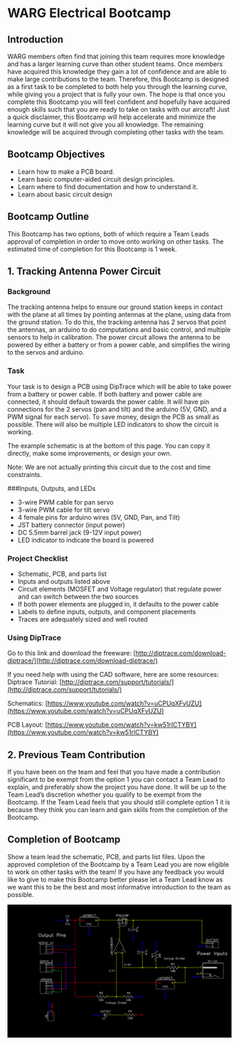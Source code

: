 ﻿
# WARG Electrical Bootcamp

## Introduction

WARG members often find that joining this team requires more knowledge and has a larger learning curve than other student teams. Once members have acquired this knowledge they gain a lot of confidence and are able to make large contributions to the team. Therefore, this Bootcamp is designed as a first task to be completed to both help you through the learning curve, while giving you a project that is fully your own. The hope is that once you complete this Bootcamp you will feel confident and hopefully have acquired enough skills such that you are ready to take on tasks with our aircraft! Just a quick disclaimer, this Bootcamp will help accelerate and minimize the learning curve but it will not give you all knowledge. The remaining knowledge will be acquired through completing other tasks with the team.

## Bootcamp Objectives

- Learn how to make a PCB board.
- Learn basic computer-aided circuit design principles.
- Learn where to find documentation and how to understand it.
- Learn about basic circuit design

## Bootcamp Outline
This Bootcamp has two options, both of which require a Team Leads approval of completion in order to move onto working on other tasks. The estimated time of completion for this Bootcamp is 1 week.

## 1. Tracking Antenna Power Circuit

### Background

The tracking antenna helps to ensure our ground station keeps in contact with the plane at all times by pointing antennas at the plane, using data from the ground station. To do this, the tracking antenna has 2 servos that point the antennas, an arduino to do computations and basic control, and multiple sensors to help in calibration. 
The power circuit allows the antenna to be powered by either a battery or from a power cable, and simplifies the wiring to the servos and arduino.

### Task

Your task is to design a PCB using DipTrace which will be able to take power from a battery or power cable.  If both battery and power cable are connected, it should default towards the power cable. It will have pin connections for the 2 servos (pan and tilt) and the arduino (5V, GND, and a PWM signal for each servo). To save money, design the PCB as small as possible. There will also be multiple LED indicators to show the circuit is working.

The example schematic is at the bottom of this page. You can copy it directly, make some improvements, or design your own.  

Note: We are not actually printing this circuit due to the cost and time constraints.

###Inputs, Outputs, and LEDs
- 3-wire PWM cable for pan servo
- 3-wire PWM cable for tilt servo
- 4 female pins for arduino wires (5V, GND, Pan, and Tilt)
- JST battery connector (input power)
- DC 5.5mm barrel jack (9-12V input power)
- LED indicator to indicate the board is powered

### Project Checklist
- Schematic, PCB, and parts list
- Inputs and outputs listed above
- Circuit elements (MOSFET and Voltage regulator) that regulate power and can switch between the two sources
- If both power elements are plugged in, it defaults to the power cable
- Labels to define inputs, outputs, and component placements
- Traces are adequately sized and well routed

### Using DipTrace
Go to this link and download the freeware:
[http://diptrace.com/download-diptrace/](http://diptrace.com/download-diptrace/)

If you need help with using the CAD software, here are some resources:
Diptrace Tutorial: [http://diptrace.com/support/tutorials/](http://diptrace.com/support/tutorials/)

Schematics: [https://www.youtube.com/watch?v=uCPUqXFvUZU](https://www.youtube.com/watch?v=uCPUqXFvUZU)

PCB Layout: [https://www.youtube.com/watch?v=kw51rlCTYBY](https://www.youtube.com/watch?v=kw51rlCTYBY)

## 2. Previous Team Contribution

If you have been on the team and feel that you have made a contribution significant to be exempt from the option 1 you can contact a Team Lead to explain, and preferably show the project you have done. It will be up to the Team Lead’s discretion whether you qualify to be exempt from the Bootcamp. If the Team Lead feels that you should still complete option 1 it is because they think you can learn and gain skills from the completion of the Bootcamp.

## Completion of Bootcamp

Show a team lead the schematic, PCB, and parts list files. Upon the approved completion of the Bootcamp by a Team Lead you are now eligible to work on other tasks with the team! If you have any feedback you would like to give to make this Bootcamp better please let a Team Lead know as we want this to be the best and most informative introduction to the team as possible.

![Example Circuit](resources\tracking_antenna_circuit.PNG)